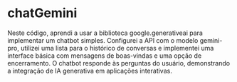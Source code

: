 # chatGemini

Neste código, aprendi a usar a biblioteca google.generativeai para implementar um chatbot simples. Configurei a API com o modelo gemini-pro, utilizei uma lista para o histórico de conversas e implementei uma interface básica com mensagens de boas-vindas e uma opção de encerramento. O chatbot responde às perguntas do usuário, demonstrando a integração de IA generativa em aplicações interativas.
